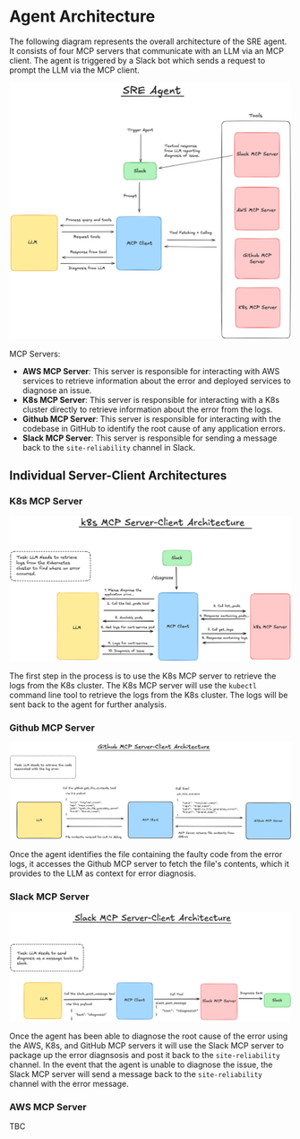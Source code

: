 # Agent Architecture

The following diagram represents the overall architecture of the SRE agent. It consists of four MCP servers that communicate with an LLM via an MCP client. The agent is triggered by a Slack bot which sends a request to prompt the LLM via the MCP client.

![agent-architecture](imgs/architecture/agent-architecture.png)

MCP Servers:

- **AWS MCP Server**: This server is responsible for interacting with AWS services to retrieve information about the error and deployed services to diagnose an issue.
- **K8s MCP Server**: This server is responsible for interacting with a K8s cluster directly to retrieve information about the error from the logs.
- **Github MCP Server**: This server is responsible for interacting with the codebase in GitHub to identify the root cause of any application errors.
- **Slack MCP Server**: This server is responsible for sending a message back to the `site-reliability` channel in Slack.

## Individual Server-Client Architectures

### K8s MCP Server

![k8s-server-client-architecture](imgs/architecture/k8s-server-client-architecture.png)

The first step in the process is to use the K8s MCP server to retrieve the logs from the K8s cluster. The K8s MCP server will use the `kubectl` command line tool to retrieve the logs from the K8s cluster. The logs will be sent back to the agent for further analysis.

### Github MCP Server

![github-server-client-message](imgs/architecture/github-mcp-server-client-architecture.png)

Once the agent identifies the file containing the faulty code from the error logs, it accesses the Github MCP server to fetch the file's contents, which it provides to the LLM as context for error diagnosis.

### Slack MCP Server

![slack-server-client-architecture](imgs/architecture/slack-server-client-architecture.png)

Once the agent has been able to diagnose the root cause of the error using the AWS, K8s, and GitHub MCP servers it will use the Slack MCP server to package up the error diagnsosis and post it back to the `site-reliability` channel. In the event that the agent is unable to diagnose the issue, the Slack MCP server will send a message back to the `site-reliability` channel with the error message.

### AWS MCP Server

TBC
